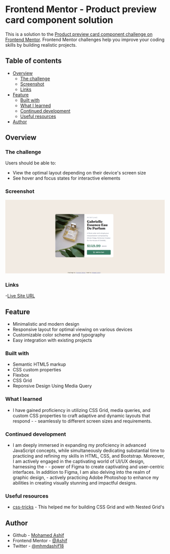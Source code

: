 # Frontend Mentor - Product preview card component solution

This is a solution to the [Product preview card component challenge on Frontend Mentor](https://www.frontendmentor.io/challenges/product-preview-card-component-GO7UmttRfa). Frontend Mentor challenges help you improve your coding skills by building realistic projects.

## Table of contents

- [Overview](#overview)
  - [The challenge](#the-challenge)
  - [Screenshot](#screenshot)
  - [Links](#links)
- [Feature](#feature)
  - [Built with](#built-with)
  - [What I learned](#what-i-learned)
  - [Continued development](#continued-development)
  - [Useful resources](#useful-resources)
- [Author](#author)

## Overview

### The challenge

Users should be able to:

- View the optimal layout depending on their device's screen size
- See hover and focus states for interactive elements

### Screenshot

![screenshot](./Solution-productcard.png)

### Links

-[Live Site URL](https://mhmd-ashif.github.io/FEM-productcard)

## Feature

- Minimalistic and modern design
- Responsive layout for optimal viewing on various devices
- Customizable color scheme and typography
- Easy integration with existing projects

### Built with

- Semantic HTML5 markup
- CSS custom properties
- Flexbox
- CSS Grid
- Reponsive Design Using Media Query

### What I learned

- I have gained proficiency in utilizing CSS Grid, media queries, and custom CSS properties to craft adaptive and dynamic layouts that respond - - seamlessly to different screen sizes and requirements.

### Continued development

- I am deeply immersed in expanding my proficiency in advanced JavaScript concepts, while simultaneously dedicating substantial time to practicing and refining my skills in HTML, CSS, and Bootstrap. Moreover, I am actively engaged in the captivating world of UI/UX design, harnessing the - - power of Figma to create captivating and user-centric interfaces. In addition to Figma, I am also delving into the realm of graphic design, - actively practicing Adobe Photoshop to enhance my abilities in creating visually stunning and impactful designs.

### Useful resources

- [css-tricks](https://css-tricks.com/snippets/css/complete-guide-grid/) - This helped me for building CSS Grid and with Nested Grid's

## Author

- Github - [Mohamed Ashif](https://github.com/Mhmd-Ashif)
- Frontend Mentor - [@Ashif](https://www.frontendmentor.io/profile/Mhmd-Ashif)
- Twitter - [@mhmdashif18](https://twitter.com/mhmdashif18)
